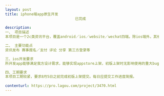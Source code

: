 ```yaml
---                
layout: post       
title: iphone端app原生开发
                                已完成
           
description: 
一、 项目描述
本项目是一个2c类资讯平台，覆盖android／ios／website／wechat四端。除ios端外，其他各端已经进入实质开发。已经具备业务逻辑描述／UI设计稿，后台API正在梳理中。

二、 主要功能点
资讯发布 赛事报名／支付 评论 分享 第三方登录等

三、ios开发要求
所开发app能够满足我方设计需求，能够实现appstore上架，初版上架时无影响使用的重大bug。终端覆盖当前主流iphone手机。

四、工期要求
本项目工期较紧，要求8月5日之前完成初版上架提交。每日应提交工作进度简报。
     
contenturl: https://pro.lagou.com/project/3470.html      
---                 
```

